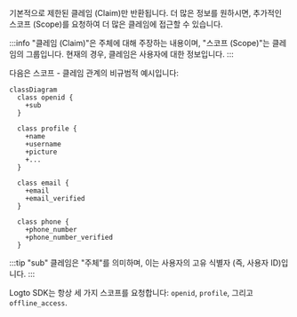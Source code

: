 기본적으로 제한된 클레임 (Claim)만 반환됩니다. 더 많은 정보를 원하시면, 추가적인 스코프 (Scope)를 요청하여 더 많은 클레임에 접근할 수 있습니다.

:::info
"클레임 (Claim)"은 주체에 대해 주장하는 내용이며, "스코프 (Scope)"는 클레임의 그룹입니다. 현재의 경우, 클레임은 사용자에 대한 정보입니다.
:::

다음은 스코프 - 클레임 관계의 비규범적 예시입니다:

```mermaid
classDiagram
  class openid {
    +sub
  }

  class profile {
    +name
    +username
    +picture
    +...
  }

  class email {
    +email
    +email_verified
  }

  class phone {
    +phone_number
    +phone_number_verified
  }
```

:::tip
"sub" 클레임은 "주체"를 의미하며, 이는 사용자의 고유 식별자 (즉, 사용자 ID)입니다.
:::

Logto SDK는 항상 세 가지 스코프를 요청합니다: `openid`, `profile`, 그리고 `offline_access`.
